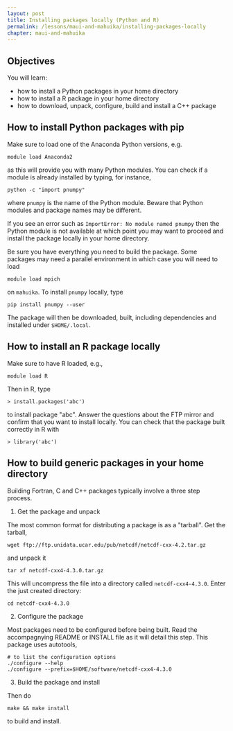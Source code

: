 ```yaml
---
layout: post
title: Installing packages locally (Python and R)
permalink: /lessons/maui-and-mahuika/installing-packages-locally
chapter: maui-and-mahuika
---
```


## Objectives

You will learn:

* how to install a Python packages in your home directory
* how to install a R package in your home directory
* how to download, unpack, configure, build and install a C++ package


## How to install Python packages with pip

Make sure to load one of the Anaconda Python versions, e.g.
```
module load Anaconda2
```
as this will provide you with many Python modules. You can check if a module is 
already installed by typing, for instance,
```
python -c "import pnumpy"
```
where `pnumpy` is the name of the Python module. Beware that Python modules and 
package names may be different.

If you see an error such as `ImportError: No module named pnumpy` then the Python module is
not available at which point you may want to proceed and install the package locally in 
your home directory. 

Be sure you have everything you need to build the package. Some packages may need a parallel 
environment in which case you will need to load 
```
module load mpich
```
on `mahuika`. To install `pnumpy` locally, type
```
pip install pnumpy --user
```
The package will then be downloaded, built, including dependencies and installed under `$HOME/.local`. 


## How to install an R package locally

Make sure to have R loaded, e.g.,
```
module load R
```
Then in R, type
```
> install.packages('abc')
```
to install package "abc". Answer the questions about the FTP mirror and confirm that you want to install locally. 
You can check that the package built correctly in R with
```
> library('abc')
```

## How to build generic packages in your home directory

Building Fortran, C and C++ packages typically involve a three step process.

 1. Get the package and unpack 

 The most common format for distributing a package is as a "tarball". Get the tarball,
 ```
 wget ftp://ftp.unidata.ucar.edu/pub/netcdf/netcdf-cxx-4.2.tar.gz
 ```
 and unpack it
 ```
 tar xf netcdf-cxx4-4.3.0.tar.gz
 ```
 This will uncompress the file into a directory called `netcdf-cxx4-4.3.0`. Enter the 
 just created directory:
 ```
 cd netcdf-cxx4-4.3.0
 ```

 2. Configure the package

 Most packages need to be configured before being built. Read the accompagnying README or INSTALL file as it will detail 
 this step. This package uses autotools,

 ```
 # to list the configuration options
 ./configure --help
 ./configure --prefix=$HOME/software/netcdf-cxx4-4.3.0
 ```


 3. Build the package and install

Then do 
```
make && make install
```
to build and install.
